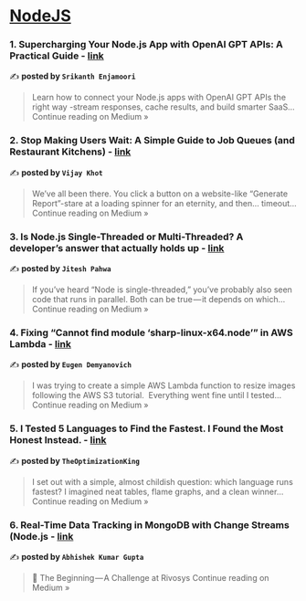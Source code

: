 
<h1><a href=https://medium.com/tag/nodejs/recommended target="_blank" rel="noopener noreferrer">NodeJS</a></h1>
<h3>1. Supercharging Your Node.js App with OpenAI GPT APIs: A Practical Guide - <a href="https://medium.com/@srikanthenjamoori/supercharging-your-node-js-app-with-openai-gpt-apis-a-practical-guide-0fc357d4e7b6?source=rss------nodejs-5" target="_blank" rel="noopener noreferrer">link</a></h3>

✍️ **posted by `Srikanth Enjamoori`**

<blockquote>Learn how to connect your Node.js apps with OpenAI GPT APIs the right way -stream responses, cache results, and build smarter SaaS…
Continue reading on Medium »</blockquote>

<h3>2. Stop Making Users Wait: A Simple Guide to Job Queues (and Restaurant Kitchens) - <a href="https://medium.com/@vijaysinh.khot/stop-making-users-wait-a-simple-guide-to-job-queues-and-restaurant-kitchens-9d18f06015ee?source=rss------nodejs-5" target="_blank" rel="noopener noreferrer">link</a></h3>

✍️ **posted by `Vijay Khot`**

<blockquote>We’ve all been there. You click a button on a website-like “Generate Report”-stare at a loading spinner for an eternity, and then… timeout…
Continue reading on Medium »</blockquote>

<h3>3. Is Node.js Single-Threaded or Multi-Threaded? A developer’s answer that actually holds up - <a href="https://medium.com/@jiteshofficial2004/is-node-js-single-threaded-or-multi-threaded-a-developers-answer-that-actually-holds-up-c5e7eb3fbd20?source=rss------nodejs-5" target="_blank" rel="noopener noreferrer">link</a></h3>

✍️ **posted by `Jitesh Pahwa`**

<blockquote>If you’ve heard “Node is single-threaded,” you’ve probably also seen code that runs in parallel. Both can be true — it depends on which…
Continue reading on Medium »</blockquote>

<h3>4. Fixing “Cannot find module ‘sharp-linux-x64.node’” in AWS Lambda - <a href="https://medium.com/@eugen.demyanovich/fixing-cannot-find-module-sharp-linux-x64-node-in-aws-lambda-421e01b85448?source=rss------nodejs-5" target="_blank" rel="noopener noreferrer">link</a></h3>

✍️ **posted by `Eugen Demyanovich`**

<blockquote>I was trying to create a simple AWS Lambda function to resize images following the AWS S3 tutorial.
 Everything went fine until I tested…
Continue reading on Medium »</blockquote>

<h3>5. I Tested 5 Languages to Find the Fastest. I Found the Most Honest Instead. - <a href="https://medium.com/@optimzationking2/i-tested-5-languages-to-find-the-fastest-i-found-the-most-honest-instead-8332d68e751c?source=rss------nodejs-5" target="_blank" rel="noopener noreferrer">link</a></h3>

✍️ **posted by `TheOptimizationKing`**

<blockquote>I set out with a simple, almost childish question: which language runs fastest? I imagined neat tables, flame graphs, and a clean winner…
Continue reading on Medium »</blockquote>

<h3>6.  Real-Time Data Tracking in MongoDB with Change Streams (Node.js - <a href="https://abhi-fullstackdeveloper.medium.com/real-time-data-tracking-in-mongodb-with-change-streams-node-js-840bf1ea1bd7?source=rss------nodejs-5" target="_blank" rel="noopener noreferrer">link</a></h3>

✍️ **posted by `Abhishek Kumar Gupta`**

<blockquote>🧠 The Beginning — A Challenge at Rivosys
Continue reading on Medium »</blockquote>

